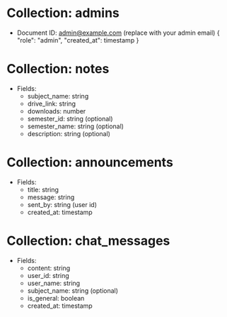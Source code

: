 # Collection: admins
- Document ID: admin@example.com (replace with your admin email)
  {
    "role": "admin",
    "created_at": timestamp
  }

# Collection: notes
- Fields:
  - subject_name: string
  - drive_link: string
  - downloads: number
  - semester_id: string (optional)
  - semester_name: string (optional)
  - description: string (optional)

# Collection: announcements
- Fields:
  - title: string
  - message: string
  - sent_by: string (user id)
  - created_at: timestamp

# Collection: chat_messages
- Fields:
  - content: string
  - user_id: string
  - user_name: string
  - subject_name: string (optional)
  - is_general: boolean
  - created_at: timestamp